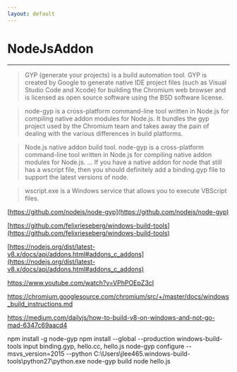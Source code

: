 ```yaml
---
layout: default
---
```

# NodeJsAddon
---

>GYP (generate your projects) is a build automation tool. GYP is created by Google to generate native IDE project files (such as Visual Studio Code and Xcode) for building the Chromium web browser and is licensed as open source software using the BSD software license.

>node-gyp is a cross-platform command-line tool written in Node.js for compiling native addon modules for Node.js. It bundles the gyp project used by the Chromium team and takes away the pain of dealing with the various differences in build platforms.

>Node.js native addon build tool. node-gyp is a cross-platform command-line tool written in Node.js for compiling native addon modules for Node.js. ... If you have a native addon for node that still has a wscript file, then you should definitely add a binding.gyp file to support the latest versions of node.

>wscript.exe is a Windows service that allows you to execute VBScript files.


[https://github.com/nodejs/node-gyp](https://github.com/nodejs/node-gyp)

[https://github.com/felixrieseberg/windows-build-tools](https://github.com/felixrieseberg/windows-build-tools)

[https://nodejs.org/dist/latest-v8.x/docs/api/addons.html#addons_c_addons](https://nodejs.org/dist/latest-v8.x/docs/api/addons.html#addons_c_addons)


https://www.youtube.com/watch?v=VPhPOEpZ3cI

https://chromium.googlesource.com/chromium/src/+/master/docs/windows_build_instructions.md


https://medium.com/dailyjs/how-to-build-v8-on-windows-and-not-go-mad-6347c69aacd4

npm install -g node-gyp
npm install --global --production windows-build-tools
input binding.gyp, hello.cc, hello.js
node-gyp configure --msvs_version=2015 --python C:\Users\jlee465\.windows-build-tools\python27\python.exe
node-gyp build
node hello.js
